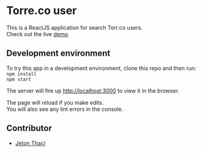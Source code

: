# Torre.co user

This is a ReactJS application for search Torr.co users.  
Check out the live [demo](https://torre-user.herokuapp.com/).

## Development environment

To try this app in a development environment, clone this repo and then run:  
`npm install`  
`npm start`

The server will fire up [http://localhost:3000](http://localhost:3000) to view it in the browser.

The page will reload if you make edits.<br />
You will also see any lint errors in the console.

## Contributor
* [Jeton Thaçi](https://github.com/jeton-th)